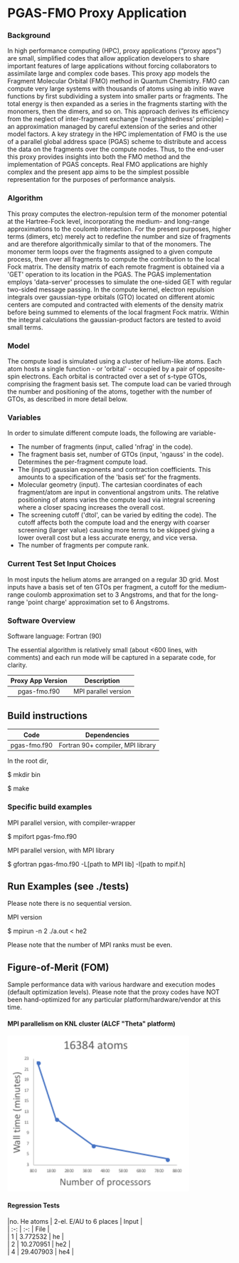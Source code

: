 # PGAS-FMO Proxy Application 

### Background 

In high performance computing (HPC), proxy applications (“proxy apps”) are small, simplified codes that allow application developers to share important features of large applications without forcing collaborators to assimilate large and complex code bases. 
This proxy app models the Fragment Molecular Orbital (FMO) method in Quantum Chemistry. 
FMO can compute very large systems with thousands of atoms using ab initio wave functions by first subdividing a system into smaller parts or fragments. 
The total energy is then expanded as a series in the fragments starting with the monomers, then the dimers, and so on. 
This approach derives its efficiency from the neglect of inter-fragment exchange (‘nearsightedness’ principle) – an approximation managed by careful extension of the series and other model factors. 
A key strategy in the HPC implementation of FMO is the use of a parallel global address space (PGAS) scheme to distribute and access the data on the fragments over the compute nodes. 
Thus, to the end-user this proxy provides insights into both the FMO method and the implementation of PGAS concepts. 
Real FMO applications are highly complex and the present app aims to be the simplest possible representation for the purposes of performance analysis.



### Algorithm

This proxy computes the electron-repulsion term of the monomer potential at the Hartree-Fock level, incorporating the medium- and long-range approximations to the coulomb interaction.
For the present purposes, higher terms (dimers, etc) merely act to redefine the number and size of fragments and are therefore algorithmically similar to that of the monomers. 
The monomer term loops over the fragments assigned to a given compute process, then over all fragments to compute the contribution to the local Fock matrix. 
The density matrix of each remote fragment is obtained via a 'GET' operation to its location in the PGAS.
The PGAS implementation employs 'data-server' processes to simulate the one-sided GET with regular two-sided message passing. 
In the compute kernel, electron repulsion integrals over gaussian-type orbitals (GTO) located on different atomic centers are computed and contracted with elements of the density matrix before being summed to elements of the local fragment Fock matrix. 
Within the integral calculations the gaussian-product factors are tested to avoid small terms. 


### Model

The compute load is simulated using a cluster of helium-like atoms.
Each atom hosts a single function - or 'orbital' - occupied by a pair of opposite-spin electrons.
Each orbital is contracted over a set of s-type GTOs, comprising the fragment basis set. 
The compute load can be varied through the number and positioning of the atoms, together with the number of GTOs, as described in more detail below. 


### Variables

In order to simulate different compute loads, the following are variable- 
* The number of fragments (input, called 'nfrag' in the code).
* The fragment basis set, number of GTOs (input, 'ngauss' in the code). 
Determines the per-fragment compute load. 
* The (input) gaussian exponents and contraction coefficients. 
This amounts to a specification of the 'basis set' for the fragments. 
* Molecular geometry (input). 
The cartesian coordinates of each fragment/atom are input in conventional angstrom units. 
The relative positioning of atoms varies the compute load via integral screening where a closer spacing increases the overall cost.  
* The screening cutoff ('dtol', can be varied by editing the code). 
The cutoff affects both the compute load and the energy with coarser screening (larger value) causing more terms to be skipped giving a lower overall cost but a less accurate energy, and vice versa. 
* The number of fragments per compute rank. 


### Current Test Set Input Choices

In most inputs the helium atoms are arranged on a regular 3D grid. 
Most inputs have a basis set of ten GTOs per fragment, a cutoff for the medium-range coulomb approximation set to 3 Angstroms, and that for the long-range 'point charge' approximation set to 6 Angstroms. 


### Software Overview 

Software language: Fortran (90)

The essential algorithm is relatively small (about <600 lines, with comments) and each run mode will be captured in a separate code, for clarity.


| Proxy App Version          | Description  | 
|  :-:        |     :-:                |
| pgas-fmo.f90     | MPI parallel version  | 



## Build instructions

| Code                       | Dependencies  | 
|  :-:        |     :-:                |
| pgas-fmo.f90     | Fortran 90+ compiler, MPI library  | 
 

In the root dir, 

$ mkdir bin 

$ make 


### Specific build examples 
 
MPI parallel version, with compiler-wrapper

$ mpifort pgas-fmo.f90

MPI parallel version, with MPI library

$ gfortran pgas-fmo.f90 -L[path to MPI lib] -I[path to mpif.h] 



## Run Examples (see ./tests) 

Please note there is no sequential version. 

MPI version

$ mpirun -n 2 ./a.out < he2

Please note that the number of MPI ranks must be even. 



## Figure-of-Merit (FOM)

Sample performance data with various hardware and execution modes (default optimization levels). 
Please note that the proxy codes have NOT been hand-optimized for any particular platform/hardware/vendor at this time. 

#### MPI parallelism on KNL cluster (ALCF "Theta" platform) 

<img src="./docs/pgas-fmo-mpiThetaKNL.png" height="350"/> 


#### Regression Tests

|no. He atoms | 2-el. E/AU to 6 places | Input |  
|  :-:        |     :-:                | File  |  
|   1 |    3.772532 |  he  |  
|   2 |   10.270951 |  he2 |  
|   4 |   29.407903 |  he4 |  




